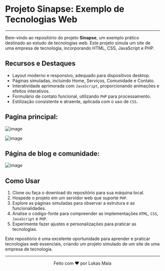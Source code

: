 # Projeto Sinapse: Exemplo de Tecnologias Web

---

Bem-vindo ao repositório do projeto **Sinapse**, um exemplo prático destinado ao estudo de tecnologias web. Este projeto simula um site de uma empresa de tecnologia, incorporando HTML, CSS, JavaScript e PHP.

## Recursos e Destaques

- Layout moderno e responsivo, adequado para dispositivos desktop.
- Páginas simuladas, incluindo Home, Serviços, Comunidade e Contato.
- Interatividade aprimorada com ```JavaScript```, proporcionando animações e efeitos interativos.
- Formulário de contato funcional, utilizando ```PHP``` para processamento.
- Estilização consistente e atraente, aplicada com o uso de ```CSS```.

## Pagina principal:

![image](https://github.com/MAIA332/Sinapse/assets/67965680/7f4b7fb5-488e-43bc-a361-86b37b7b9292)

![image](https://github.com/MAIA332/Sinapse/assets/67965680/e33e4462-e9ae-4e44-bdce-f82196a49f1f)

## Página de blog e comunidade:

![image](https://github.com/MAIA332/Sinapse/assets/67965680/6ef0f050-2e0f-4c32-a53d-5a14616928d0)


## Como Usar

1. Clone ou faça o download do repositório para sua máquina local.
2. Hospede o projeto em um servidor web que suporte ```PHP```.
3. Explore as páginas simuladas para observar a estrutura e as funcionalidades.
4. Analise o código-fonte para compreender as implementações ```HTML```, ```CSS```, ```JavaScript``` e ```PHP```.
5. Experimente fazer ajustes e personalizações para praticar as tecnologias.


Este repositório é uma excelente oportunidade para aprender e praticar tecnologias web essenciais, criando um projeto simulado de um site de uma empresa de tecnologia.

---

<p align="center">
  Feito com ❤️ por Lukas Maia
</p>
